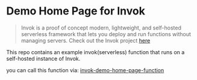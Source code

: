 # Demo Home Page for Invok

> Invok is a proof of concept modern, lightweight, and self-hosted serverless framework that lets you deploy and run functions without managing servers.
Check out the Invok project [here](https://github.com/alob-mtc/invok)


This repo contains an example invok(serverless) function that runs on a self-hosted instance of Invok.

you can call this function via: [invok-demo-home-page-function](https://freeserverless.com/service/home-page)
